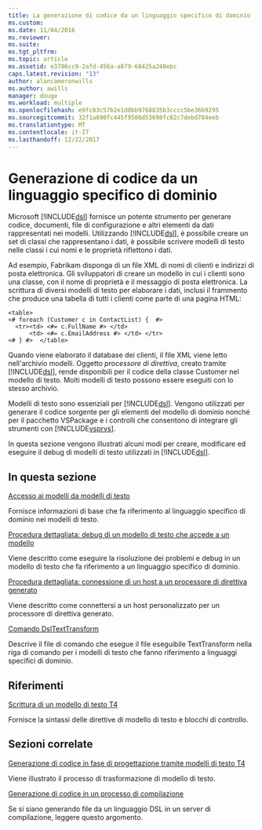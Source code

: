 ```yaml
---
title: La generazione di codice da un linguaggio specifico di dominio | Documenti Microsoft
ms.custom: 
ms.date: 11/04/2016
ms.reviewer: 
ms.suite: 
ms.tgt_pltfrm: 
ms.topic: article
ms.assetid: e3706cc9-2afd-456a-a879-68425a248ebc
caps.latest.revision: "13"
author: alancameronwills
ms.author: awills
manager: douge
ms.workload: multiple
ms.openlocfilehash: e9fc83c57b2e1d0bb9768835b3cccc5be36b9295
ms.sourcegitcommit: 32f1a690fc445f9586d53698fc82c7debd784eeb
ms.translationtype: MT
ms.contentlocale: it-IT
ms.lasthandoff: 12/22/2017
---
```

# <a name="generating-code-from-a-domain-specific-language"></a>Generazione di codice da un linguaggio specifico di dominio
Microsoft [!INCLUDE[dsl](../modeling/includes/dsl_md.md)] fornisce un potente strumento per generare codice, documenti, file di configurazione e altri elementi da dati rappresentati nei modelli. Utilizzando [!INCLUDE[dsl](../modeling/includes/dsl_md.md)], è possibile creare un set di classi che rappresentano i dati, è possibile scrivere modelli di testo nelle classi i cui nomi e le proprietà riflettono i dati.  
  
 Ad esempio, Fabrikam disponga di un file XML di nomi di clienti e indirizzi di posta elettronica. Gli sviluppatori di creare un modello in cui i clienti sono una classe, con il nome di proprietà e il messaggio di posta elettronica. La scrittura di diversi modelli di testo per elaborare i dati, inclusi il frammento che produce una tabella di tutti i clienti come parte di una pagina HTML:  
  
```  
<table>  
<# foreach (Customer c in ContactList) {  #>  
  <tr><td> <#= c.FullName #> </td>   
      <td> <#= c.EmailAddress #> </td> </tr>  
<# } #>  </table>  
```  
  
 Quando viene elaborato il database dei clienti, il file XML viene letto nell'archivio modelli. Oggetto *processore di direttiva*, creato tramite [!INCLUDE[dsl](../modeling/includes/dsl_md.md)], rende disponibili per il codice della classe Customer nel modello di testo. Molti modelli di testo possono essere eseguiti con lo stesso archivio.  
  
 Modelli di testo sono essenziali per [!INCLUDE[dsl](../modeling/includes/dsl_md.md)]. Vengono utilizzati per generare il codice sorgente per gli elementi del modello di dominio nonché per il pacchetto VSPackage e i controlli che consentono di integrare gli strumenti con [!INCLUDE[vsprvs](../code-quality/includes/vsprvs_md.md)].  
  
 In questa sezione vengono illustrati alcuni modi per creare, modificare ed eseguire il debug di modelli di testo utilizzati in [!INCLUDE[dsl](../modeling/includes/dsl_md.md)].  
  
## <a name="in-this-section"></a>In questa sezione  
 [Accesso ai modelli da modelli di testo](../modeling/accessing-models-from-text-templates.md)  
  
 Fornisce informazioni di base che fa riferimento al linguaggio specifico di dominio nei modelli di testo.  
  
 [Procedura dettagliata: debug di un modello di testo che accede a un modello](../modeling/walkthrough-debugging-a-text-template-that-accesses-a-model.md)  
  
 Viene descritto come eseguire la risoluzione dei problemi e debug in un modello di testo che fa riferimento a un linguaggio specifico di dominio.  
  
 [Procedura dettagliata: connessione di un host a un processore di direttiva generato](../modeling/walkthrough-connecting-a-host-to-a-generated-directive-processor.md)  
  
 Viene descritto come connettersi a un host personalizzato per un processore di direttiva generato.  
  
 [Comando DslTextTransform](../modeling/the-dsltexttransform-command.md)  
  
 Descrive il file di comando che esegue il file eseguibile TextTransform nella riga di comando per i modelli di testo che fanno riferimento a linguaggi specifici di dominio.  
  
## <a name="reference"></a>Riferimenti  
 [Scrittura di un modello di testo T4](../modeling/writing-a-t4-text-template.md)  
  
 Fornisce la sintassi delle direttive di modello di testo e blocchi di controllo.  
  
## <a name="related-sections"></a>Sezioni correlate  
 [Generazione di codice in fase di progettazione tramite modelli di testo T4](../modeling/design-time-code-generation-by-using-t4-text-templates.md)  
  
 Viene illustrato il processo di trasformazione di modello di testo.  
  
 [Generazione di codice in un processo di compilazione](../modeling/code-generation-in-a-build-process.md)  
  
 Se si siano generando file da un linguaggio DSL in un server di compilazione, leggere questo argomento.